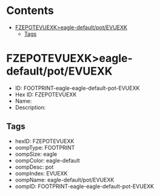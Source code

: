 



Contents
========

* [FZEPOTEVUEXK>eagle-default/pot/EVUEXK](#fzepotevuexkeagle-defaultpotevuexk)
	* [Tags](#tags)

# FZEPOTEVUEXK>eagle-default/pot/EVUEXK

- ID: FOOTPRINT-eagle-eagle-default-pot-EVUEXK
- Hex ID: FZEPOTEVUEXK
- Name: 
- Description: 

## Tags

- hexID: FZEPOTEVUEXK
- oompType: FOOTPRINT
- oompSize: eagle
- oompColor: eagle-default
- oompDesc: pot
- oompIndex: EVUEXK
- oompName: eagle-default/pot/EVUEXK
- oompID: FOOTPRINT-eagle-eagle-default-pot-EVUEXK
